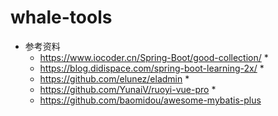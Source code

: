 # whale-tools

* 参考资料
    * https://www.iocoder.cn/Spring-Boot/good-collection/
      * 
    * https://blog.didispace.com/spring-boot-learning-2x/
      * 
    * https://github.com/elunez/eladmin
      * 
    * https://github.com/YunaiV/ruoyi-vue-pro
      * 
    * https://github.com/baomidou/awesome-mybatis-plus